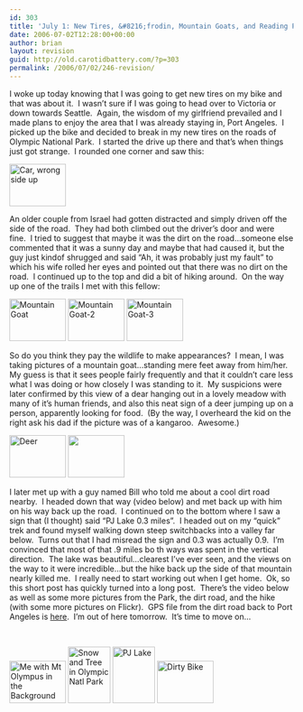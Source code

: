 ```yaml
---
id: 303
title: 'July 1: New Tires, &#8216;frodin, Mountain Goats, and Reading Problems'
date: 2006-07-02T12:28:00+00:00
author: brian
layout: revision
guid: http://old.carotidbattery.com/?p=303
permalink: /2006/07/02/246-revision/
---
```

 <p>I woke up today knowing that I was going to get new tires on my bike and that was about it.  I wasn&#8217;t sure if I was going to head over to Victoria or down towards Seattle.  Again, the wisdom of my girlfriend prevailed and I made plans to enjoy the area that I was already staying in, Port Angeles.  I picked up the bike and decided to break in my new tires on the roads of Olympic National Park.  I started the drive up there and that&#8217;s when things just got strange.  I rounded one corner and saw this:</p> <a title="Photo Sharing" href="http://www.flickr.com/photos/64293054@N00/179524087/"><img alt="Car, wrong side up" src="http://static.flickr.com/75/179524087\_16e592cf0b\_t.jpg" height="75" width="100" /></a> <p>An older couple from Israel had gotten distracted and simply driven off the side of the road.  They had both climbed out the driver&#8217;s door and were fine.  I tried to suggest that maybe it was the dirt on the road&#8230;someone else commented that it was a sunny day and maybe that had caused it, but the guy just kindof shrugged and said &#8220;Ah, it was probably just my fault&#8221; to which his wife rolled her eyes and pointed out that there was no dirt on the road.  I continued up to the top and did a bit of hiking around.  On the way up one of the trails I met with this fellow:</p> <a title="Photo Sharing" href="http://www.flickr.com/photos/64293054@N00/179524088/"><img alt ="Mountain Goat" src="http://static.flickr.com/67/179524088\_5d5da5da94\_t.jpg" height="75" width="100" /></a> <a title="Photo Sharing" href="http://www.flickr.com/photos/64293054@N00/179524089/"><img alt="Mountain Goat-2" src="http://static.flickr.com/46/179524089\_4e208eb4e2\_t.jpg" height="75" width="100" /></a> <a title="Photo Sharing" href="http://www.flickr.com/photos/64293054@N00/179524092/"><img alt="Mountain Goat-3" src="http://static.flickr.com/58/179524092\_f6f2623b9f\_t.jpg" height="75" width="100" /></a> <p>So do you think they pay the wildlife to make appearances?  I mean, I was taking pictures of a mountain goat&#8230;standing mere feet away from him/her.  My guess is that it sees people fairly frequently and that it couldn&#8217;t care less what I was doing or how closely I was standing to it.  My suspicions were later confirmed by this view of a dear hanging out in a lovely meadow with many of it&#8217;s human friends, and also this neat sign of a deer jumping up on a person, apparently looking for food.  (By the way, I overheard the kid on the right ask his dad if the picture was of a kangaroo.  Awesome.)</p> <a title="Photo Sharing" href="http://www.flickr.com/photos/64293054@N00/179526613/"><img alt="Deer" src="http://static.flickr.com/67/179526613\_51d2c54c84\_t.jpg" height="75" width="100" /></a> <a title="Photo Sharing" href="http://www.flickr.com/photos/64293054@N00/179526614/"><img alt="" src="http://static.flickr.com/59/179526614\_dd03410ce9\_t.jpg" a="" that="" is="" kangaroo="" height="75" width="100" /></a> <p>I later met up with a guy named Bill who told me about a cool dirt road nearby.  I headed down that way (video below) and met back up with him on his way back up the road.  I continued on to the bottom where I saw a sign that (I thought) said &#8220;PJ Lake 0.3 miles&#8221;.  I headed out on my &#8220;quick&#8221; trek and found myself walking down steep switchbacks into a valley far below.  Turns out that I had misread the sign and 0.3 was actually 0.9.  I&#8217;m convinced that most of that .9 miles bo th ways was spent in the vertical direction.  The lake was beautiful&#8230;clearest I&#8217;ve ever seen, and the views on the way to it were incredible&#8230;but the hike back up the side of that mountain nearly killed me.  I really need to start working out when I get home.  Ok, so this short post has quickly turned into a long post.  There&#8217;s the video below as well as some more pictures from the Park, the dirt road, and the hike (with some more pictures on Flickr).  GPS file from the dirt road back to Port Angeles is <a href="http://carotidbattery.com/01jul06.htm">here</a>.  I&#8217;m out of here tomorrow.  It&#8217;s time to move on&#8230;</p> <p> </p> <p> </p> <a title="Photo Sharing" href="http://www.flickr.com/photos/64293054@N00/179524095/"><img alt="Me with Mt Olympus in the Background" src="http://static.flickr.com/55/179524095\_36c792b1d5\_t.jpg" height="75" width="100" /></a> <a title="Photo Sharing" href="http://www.flickr.com/photos/64293054@N00/179526612/"><img alt="Snow and Tree in Olympic Natl Park" src="http://static.flickr.com/56/179526612\_4b2a634196\_t.jpg" height="100" width="75" /></a> <a title="Photo Sharing" href="http://www.flickr.com/photos/64293054@N00/179526616/"><img alt="PJ Lake" src="http://static.flickr.com/73/179526616\_c6194604ae\_t.jpg" height="100" width="75" /></a> <a title="Photo Sharing" href="http://www.flickr.com/photos/64293054@N00/179531840/"><img alt="Dirty Bike" src="http://static.flickr.com/77/179531840\_f1aac370e7\_t.jpg" height="75" width="100" /></a>